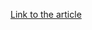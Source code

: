 [Link to the article](http://arstechnica.com/security/2016/07/virulent-auto-rooting-malware-takes-control-of-10-million-android-devices/)
